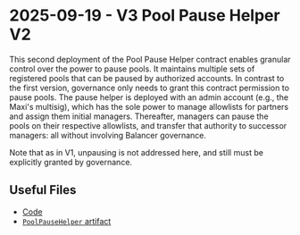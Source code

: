 # 2025-09-19 - V3 Pool Pause Helper V2

This second deployment of the Pool Pause Helper contract enables granular control over the power to pause pools. It maintains multiple sets of registered pools that can be paused by authorized accounts. In contrast to the first version, governance only needs to grant this contract permission to pause pools. The pause helper is deployed with an admin account (e.g., the Maxi's multisig), which has the sole power to manage allowlists for partners and assign them initial managers. Thereafter, managers can pause the pools on their respective allowlists, and transfer that authority to successor managers: all without involving Balancer governance.

Note that as in V1, unpausing is not addressed here, and still must be explicitly granted by governance.

## Useful Files

- [Code](https://github.com/balancer/balancer-v3-monorepo/commit/3ee90727e175957fda6daa231c984a2fffba2a02)
- [`PoolPauseHelper` artifact](./artifact/PoolPauseHelper.json)
